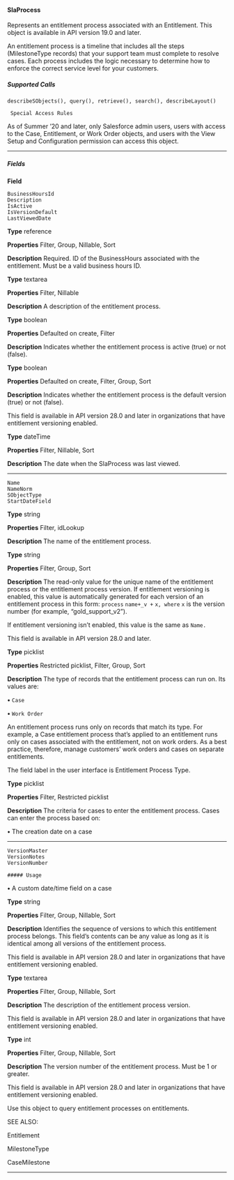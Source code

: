 #### SlaProcess

Represents an entitlement process associated with an Entitlement. This object is available in API version 19.0 and later.

An entitlement process is a timeline that includes all the steps (MilestoneType records) that your support team must complete to resolve
cases. Each process includes the logic necessary to determine how to enforce the correct service level for your customers.

##### Supported Calls
```
describeSObjects(), query(), retrieve(), search(), describeLayout()

 Special Access Rules

```
As of Summer ’20 and later, only Salesforce admin users, users with access to the Case, Entitlement, or Work Order objects, and users
with the View Setup and Configuration permission can access this object.


-----

##### Fields

**Field**
```
BusinessHoursId
Description
IsActive
IsVersionDefault
LastViewedDate

```

**Type**
reference

**Properties**
Filter, Group, Nillable, Sort

**Description**
Required. ID of the BusinessHours associated with the entitlement. Must be a valid
business hours ID.

**Type**
textarea

**Properties**
Filter, Nillable

**Description**
A description of the entitlement process.

**Type**
boolean

**Properties**
Defaulted on create, Filter

**Description**
Indicates whether the entitlement process is active (true) or not (false).

**Type**
boolean

**Properties**
Defaulted on create, Filter, Group, Sort

**Description**
Indicates whether the entitlement process is the default version (true) or not
(false).

This field is available in API version 28.0 and later in organizations that have entitlement
versioning enabled.

**Type**
dateTime

**Properties**
Filter, Nillable, Sort

**Description**
The date when the SlaProcess was last viewed.


-----

```
Name
NameNorm
SObjectType
StartDateField

```

**Type**
string

**Properties**
Filter, idLookup

**Description**
The name of the entitlement process.

**Type**
string

**Properties**
Filter, Group, Sort

**Description**
The read-only value for the unique name of the entitlement process or the entitlement
process version. If entitlement versioning is enabled, this value is automatically
generated for each version of an entitlement process in this form: `process`
`name+_v +` `x, where` `x` is the version number (for example, “gold_support_v2”).

If entitlement versioning isn’t enabled, this value is the same as `Name.`

This field is available in API version 28.0 and later.

**Type**
picklist

**Properties**
Restricted picklist, Filter, Group, Sort

**Description**
The type of records that the entitlement process can run on. Its values are:

**•** `Case`

**•** `Work Order`

An entitlement process runs only on records that match its type. For example, a Case
entitlement process that’s applied to an entitlement runs only on cases associated
with the entitlement, not on work orders. As a best practice, therefore, manage
customers’ work orders and cases on separate entitlements.

The field label in the user interface is Entitlement Process Type.

**Type**
picklist

**Properties**
Filter, Restricted picklist

**Description**
The criteria for cases to enter the entitlement process. Cases can enter the process
based on:

**•** The creation date on a case


-----

```
VersionMaster
VersionNotes
VersionNumber

##### Usage

```


**•** A custom date/time field on a case

**Type**
string

**Properties**
Filter, Group, Nillable, Sort

**Description**
Identifies the sequence of versions to which this entitlement process belongs. This
field’s contents can be any value as long as it is identical among all versions of the
entitlement process.

This field is available in API version 28.0 and later in organizations that have entitlement
versioning enabled.

**Type**
textarea

**Properties**
Filter, Group, Nillable, Sort

**Description**
The description of the entitlement process version.

This field is available in API version 28.0 and later in organizations that have entitlement
versioning enabled.

**Type**
int

**Properties**
Filter, Group, Nillable, Sort

**Description**
The version number of the entitlement process. Must be 1 or greater.

This field is available in API version 28.0 and later in organizations that have entitlement
versioning enabled.


Use this object to query entitlement processes on entitlements.

SEE ALSO:

Entitlement

MilestoneType

CaseMilestone


-----
